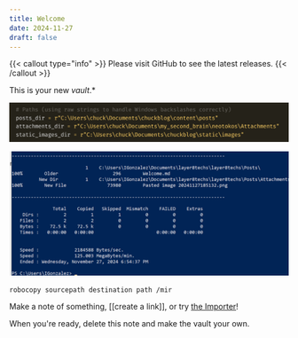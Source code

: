 ```yaml
---
title: Welcome
date: 2024-11-27
draft: false
---
```


{{< callout type="info" >}}
  Please visit GitHub to see the latest releases.
{{< /callout >}}

This is your new *vault*.*

![](Pasted_image_20241127185132.png)

![](Pasted_image_20241127190728.png)


```markup
robocopy sourcepath destination path /mir
```
Make a note of something, [[create a link]], or try [the Importer](https://help.obsidian.md/Plugins/Importer)!

When you're ready, delete this note and make the vault your own.